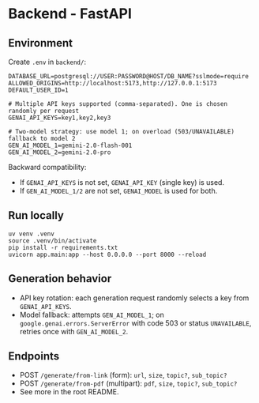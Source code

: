 # Backend - FastAPI

## Environment
Create `.env` in `backend/`:
```
DATABASE_URL=postgresql://USER:PASSWORD@HOST/DB_NAME?sslmode=require
ALLOWED_ORIGINS=http://localhost:5173,http://127.0.0.1:5173
DEFAULT_USER_ID=1

# Multiple API keys supported (comma-separated). One is chosen randomly per request
GENAI_API_KEYS=key1,key2,key3

# Two-model strategy: use model 1; on overload (503/UNAVAILABLE) fallback to model 2
GEN_AI_MODEL_1=gemini-2.0-flash-001
GEN_AI_MODEL_2=gemini-2.0-pro
```

Backward compatibility:
- If `GENAI_API_KEYS` is not set, `GENAI_API_KEY` (single key) is used.
- If `GEN_AI_MODEL_1/2` are not set, `GENAI_MODEL` is used for both.

## Run locally
```
uv venv .venv
source .venv/bin/activate
pip install -r requirements.txt
uvicorn app.main:app --host 0.0.0.0 --port 8000 --reload
```

## Generation behavior
- API key rotation: each generation request randomly selects a key from `GENAI_API_KEYS`.
- Model fallback: attempts `GEN_AI_MODEL_1`; on `google.genai.errors.ServerError` with code 503 or status `UNAVAILABLE`, retries once with `GEN_AI_MODEL_2`.

## Endpoints
- POST `/generate/from-link` (form): `url`, `size`, `topic?`, `sub_topic?`
- POST `/generate/from-pdf` (multipart): `pdf`, `size`, `topic?`, `sub_topic?`
- See more in the root README.
